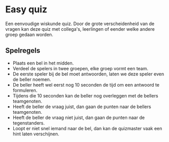 # Easy quiz

Een eenvoudige wiskunde quiz. Door de grote verscheidenheid van de vragen kan deze quiz met collega's, leerlingen of eender welke andere groep gedaan worden.

## Spelregels

* Plaats een bel in het midden.
* Verdeel de spelers in twee groepen, elke groep vormt een team.
* De eerste speler bij de bel moet antwoorden, laten we deze speler even de beller noemen.
* De beller heeft wel eerst nog 10 seconden de tijd om een antwoord te formuleren.
* Tijdens die 10 seconden kan de beller nog overleggen met de bellers teamgenoten.
* Heeft de beller de vraag juist, dan gaan de punten naar de bellers teamgenoten.
* Heeft de beller de vraag niet juist, dan gaan de punten naar de tegenstanders.
* Loopt er niet snel iemand naar de bel, dan kan de quizmaster vaak een hint laten verschijnen.
